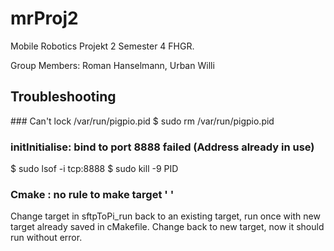 # mrProj2
Mobile Robotics Projekt 2 Semester 4 FHGR.

Group Members: Roman Hanselmann, Urban Willi


## Troubleshooting

### Can't lock /var/run/pigpio.pid
$ sudo rm /var/run/pigpio.pid

### initInitialise: bind to port 8888 failed (Address already in use)
$ sudo lsof -i tcp:8888
$ sudo kill -9 PID

### Cmake : no rule to make target '  '
Change target in sftpToPi_run back to an existing target, run once with new target already saved in cMakefile.
Change back to new target, now it should run without error.

